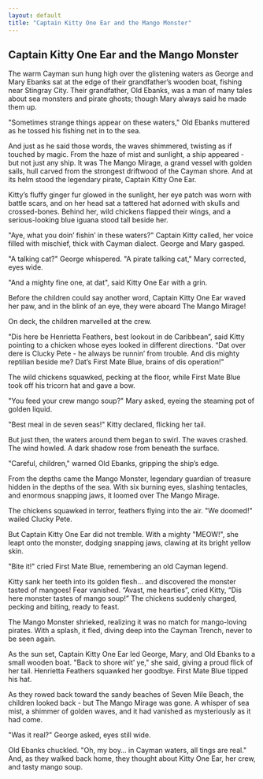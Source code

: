 ```yaml
---
layout: default
title: "Captain Kitty One Ear and the Mango Monster"
---
```

## Captain Kitty One Ear and the Mango Monster

The warm Cayman sun hung high over the glistening waters as George and Mary Ebanks sat at the edge of their grandfather’s wooden boat, fishing near Stingray City. Their grandfather, Old Ebanks, was a man of many tales about sea monsters and pirate ghosts; though Mary always said he made them up.

"Sometimes strange things appear on these waters," Old Ebanks muttered as he tossed his fishing net in to the sea.

And just as he said those words, the waves shimmered, twisting as if touched by magic. From the haze of mist and sunlight, a ship appeared - but not just any ship. It was The Mango Mirage, a grand vessel with golden sails, hull carved from the strongest driftwood of the Cayman shore. And at its helm stood the legendary pirate, Captain Kitty One Ear.

Kitty’s fluffy ginger fur glowed in the sunlight, her eye patch was worn with battle scars, and on her head sat a tattered hat adorned with skulls and crossed-bones. Behind her, wild chickens flapped their wings, and a serious-looking blue iguana stood tall beside her.

"Aye, what you doin’ fishin’ in these waters?" Captain Kitty called, her voice filled with mischief, thick with Cayman dialect. George and Mary gasped.

"A talking cat?" George whispered. "A pirate talking cat," Mary corrected, eyes wide.

"And a mighty fine one, at dat", said Kitty One Ear with a grin.

Before the children could say another word, Captain Kitty One Ear waved her paw, and in the blink of an eye, they were aboard The Mango Mirage!

On deck, the children marvelled at the crew.

"Dis here be Henrietta Feathers, best lookout in de Caribbean”, said Kitty pointing to a chicken whose eyes looked in different directions. “Dat over dere is Clucky Pete - he always be runnin’ from trouble. And dis mighty reptilian beside me? Dat’s First Mate Blue, brains of dis operation!"

The wild chickens squawked, pecking at the floor, while First Mate Blue took off his tricorn hat and gave a bow.

"You feed your crew mango soup?" Mary asked, eyeing the steaming pot of golden liquid.

"Best meal in de seven seas!" Kitty declared, flicking her tail.

But just then, the waters around them began to swirl. The waves crashed. The wind howled. A dark shadow rose from beneath the surface.

"Careful, children," warned Old Ebanks, gripping the ship’s edge.

From the depths came the Mango Monster, legendary guardian of treasure hidden in the depths of the sea. With six burning eyes, slashing tentacles, and enormous snapping jaws, it loomed over The Mango Mirage.

The chickens squawked in terror, feathers flying into the air. "We doomed!" wailed Clucky Pete.

But Captain Kitty One Ear did not tremble. With a mighty "MEOW!", she leapt onto the monster, dodging snapping jaws, clawing at its bright yellow skin.

"Bite it!" cried First Mate Blue, remembering an old Cayman legend.

Kitty sank her teeth into its golden flesh… and discovered the monster tasted of mangoes! Fear vanished. “Avast, me hearties”, cried Kitty, “Dis here monster tastes of mango soup!” The chickens suddenly charged, pecking and biting, ready to feast.

The Mango Monster shrieked, realizing it was no match for mango-loving pirates. With a splash, it fled, diving deep into the Cayman Trench, never to be seen again.

As the sun set, Captain Kitty One Ear led George, Mary, and Old Ebanks to a small wooden boat.
"Back to shore wit’ ye," she said, giving a proud flick of her tail. Henrietta Feathers squawked her goodbye. First Mate Blue tipped his hat.

As they rowed back toward the sandy beaches of Seven Mile Beach, the children looked back - but The Mango Mirage was gone. A whisper of sea mist, a shimmer of golden waves, and it had vanished as mysteriously as it had come.

"Was it real?" George asked, eyes still wide.

Old Ebanks chuckled. "Oh, my boy… in Cayman waters, all tings are real." And, as they walked back home, they thought about Kitty One Ear, her crew, and tasty mango soup.
